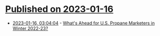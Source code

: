 # [Published on 2023-01-16](index.md)

* [2023-01-16, 03:04:04](https://news.ycombinator.com/item?id=34396331) - [What's Ahead for U.S. Propane Marketers in Winter 2022-23?](https://bpnews.com/supply/whats-ahead-propane-marketers-winter-2022-23)
